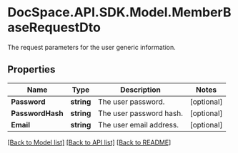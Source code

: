 # DocSpace.API.SDK.Model.MemberBaseRequestDto
The request parameters for the user generic information.

## Properties

Name | Type | Description | Notes
------------ | ------------- | ------------- | -------------
**Password** | **string** | The user password. | [optional] 
**PasswordHash** | **string** | The user password hash. | [optional] 
**Email** | **string** | The user email address. | [optional] 

[[Back to Model list]](../README.md#documentation-for-models) [[Back to API list]](../README.md#documentation-for-api-endpoints) [[Back to README]](../README.md)

